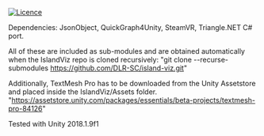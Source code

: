 
[![Licence](https://img.shields.io/hexpm/l/plug.svg)](https://github.com/DLR-SC/island-viz/blob/master/LICENSE)


Dependencies: 
JsonObject, QuickGraph4Unity, SteamVR, Triangle.NET C# port.

All of these are included as sub-modules and are obtained automatically when the IslandViz repo is cloned recursively:
"git clone --recurse-submodules https://github.com/DLR-SC/island-viz.git"

Additionally, TextMesh Pro has to be downloaded from the Unity Assetstore and placed inside the IslandViz/Assets folder.
"https://assetstore.unity.com/packages/essentials/beta-projects/textmesh-pro-84126"

Tested with Unity 2018.1.9f1
